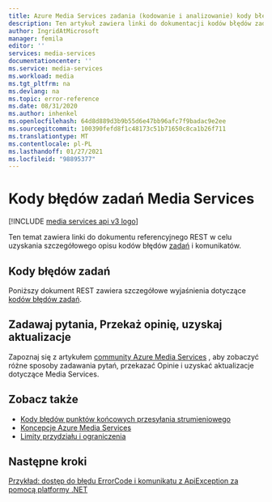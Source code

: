 ```yaml
---
title: Azure Media Services zadania (kodowanie i analizowanie) kody błędów
description: Ten artykuł zawiera linki do dokumentacji kodów błędów zadań i zapewnia przydatne linki do powiązanych tematów.
author: IngridAtMicrosoft
manager: femila
editor: ''
services: media-services
documentationcenter: ''
ms.service: media-services
ms.workload: media
ms.tgt_pltfrm: na
ms.devlang: na
ms.topic: error-reference
ms.date: 08/31/2020
ms.author: inhenkel
ms.openlocfilehash: 64d8d889d3b9b55d6e47bb96afc7f9badac9e2ee
ms.sourcegitcommit: 100390fefd8f1c48173c51b71650c8ca1b26f711
ms.translationtype: MT
ms.contentlocale: pl-PL
ms.lasthandoff: 01/27/2021
ms.locfileid: "98895377"
---
```

# <a name="media-services-job-error-codes"></a>Kody błędów zadań Media Services

[!INCLUDE [media services api v3 logo](./includes/v3-hr.md)]

Ten temat zawiera linki do dokumentu referencyjnego REST w celu uzyskania szczegółowego opisu kodów błędów [zadań](transforms-jobs-concept.md) i komunikatów.

## <a name="job-error-codes"></a>Kody błędów zadań

Poniższy dokument REST zawiera szczegółowe wyjaśnienia dotyczące [kodów błędów zadań](/rest/api/media/jobs/get#joberrorcode).

## <a name="ask-questions-give-feedback-get-updates"></a>Zadawaj pytania, Przekaż opinię, uzyskaj aktualizacje

Zapoznaj się z artykułem [community Azure Media Services](media-services-community.md) , aby zobaczyć różne sposoby zadawania pytań, przekazać Opinie i uzyskać aktualizacje dotyczące Media Services.

## <a name="see-also"></a>Zobacz także

- [Kody błędów punktów końcowych przesyłania strumieniowego](streaming-endpoint-error-codes.md)
- [Koncepcje Azure Media Services](concepts-overview.md)
- [Limity przydziału i ograniczenia](limits-quotas-constraints.md)

## <a name="next-steps"></a>Następne kroki

[Przykład: dostęp do błędu ErrorCode i komunikatu z ApiException za pomocą platformy .NET](configure-connect-dotnet-howto.md#connect-to-the-net-client)
